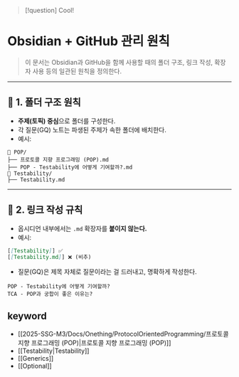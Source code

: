 
>[!question]
Cool!


# Obsidian + GitHub 관리 원칙

> 이 문서는 Obsidian과 GitHub을 함께 사용할 때의 폴더 구조, 링크 작성, 확장자 사용 등의 일관된 원칙을 정의한다.

---

## 📁 1. 폴더 구조 원칙

- **주제(토픽) 중심**으로 폴더를 구성한다.
- 각 질문(GQ) 노트는 파생된 주제가 속한 폴더에 배치한다.
- 예시:
```
📁 POP/
├── 프로토콜 지향 프로그래밍 (POP).md
├── POP - Testability에 어떻게 기여할까?.md
📁 Testability/
├── Testability.md
```

---

## 🔗 2. 링크 작성 규칙

- 옵시디언 내부에서는 `.md` 확장자를 **붙이지 않는다.**
- 예시:
```markdown
[[Testability]] ✅
[[Testability.md]] ❌ (비추)
```

- 질문(GQ)은 제목 자체로 질문이라는 걸 드러내고, 명확하게 작성한다.

```
POP - Testability에 어떻게 기여할까?
TCA - POP과 궁합이 좋은 이유는?
```



## keyword
- [[2025-SSG-M3/Docs/Onething/ProtocolOrientedProgramming/프로토콜 지향 프로그래밍 (POP)|프로토콜 지향 프로그래밍 (POP)]]
- [[Testability|Testability]]
- [[Generics]]
- [[Optional]]